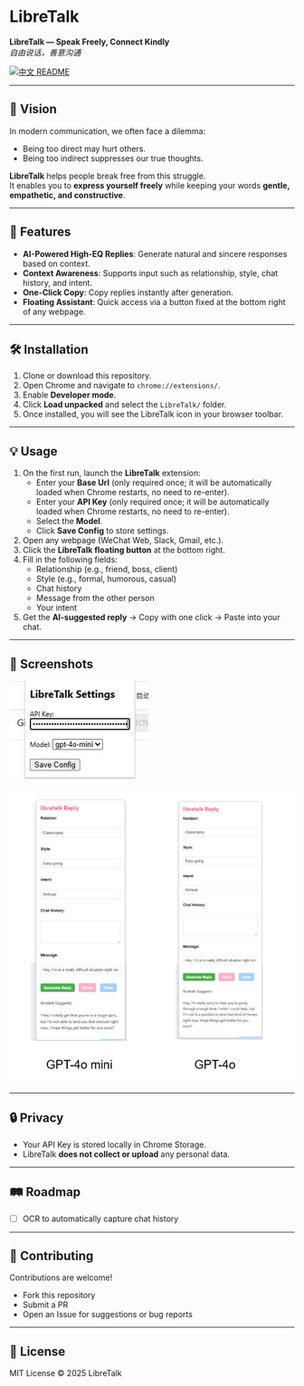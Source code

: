# LibreTalk

**LibreTalk — Speak Freely, Connect Kindly**  
*自由说话，善意沟通*

[![中文 README](https://img.shields.io/badge/README-中文-ff4d4f?style=flat-square)](./README_ZH.md)


---

## 🌟 Vision
In modern communication, we often face a dilemma:  
- Being too direct may hurt others.  
- Being too indirect suppresses our true thoughts.  

**LibreTalk** helps people break free from this struggle.  
It enables you to **express yourself freely** while keeping your words **gentle, empathetic, and constructive**.  

---

## 🚀 Features
- **AI-Powered High-EQ Replies**: Generate natural and sincere responses based on context.  
- **Context Awareness**: Supports input such as relationship, style, chat history, and intent.  
- **One-Click Copy**: Copy replies instantly after generation.  
- **Floating Assistant**: Quick access via a button fixed at the bottom right of any webpage.  

---

## 🛠️ Installation
1. Clone or download this repository.  
2. Open Chrome and navigate to `chrome://extensions/`.  
3. Enable **Developer mode**.  
4. Click **Load unpacked** and select the `LibreTalk/` folder.  
5. Once installed, you will see the LibreTalk icon in your browser toolbar.  

---

## 💡 Usage
1. On the first run, launch the **LibreTalk** extension:  
   - Enter your **Base Url** (only required once; it will be automatically loaded when Chrome restarts, no need to re-enter).  
   - Enter your **API Key** (only required once; it will be automatically loaded when Chrome restarts, no need to re-enter).  
   - Select the **Model**.  
   - Click **Save Config** to store settings.  
2. Open any webpage (WeChat Web, Slack, Gmail, etc.).  
3. Click the **LibreTalk floating button** at the bottom right.  
4. Fill in the following fields:  
   - Relationship (e.g., friend, boss, client)  
   - Style (e.g., formal, humorous, casual)  
   - Chat history  
   - Message from the other person  
   - Your intent  
5. Get the **AI-suggested reply** → Copy with one click → Paste into your chat.  

---

## 📸 Screenshots
![API Setting](./assets/api_setting.jpg)

![Case](./assets/Case5_Lend.jpg)


---

## 🔒 Privacy
- Your API Key is stored locally in Chrome Storage.  
- LibreTalk **does not collect or upload** any personal data.  

---

## 🛤️ Roadmap
- [ ] OCR to automatically capture chat history  

---

## 🤝 Contributing
Contributions are welcome!  
- Fork this repository  
- Submit a PR  
- Open an Issue for suggestions or bug reports  

---

## 📜 License
MIT License © 2025 LibreTalk
